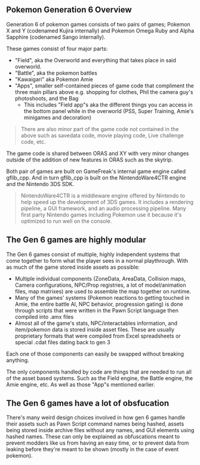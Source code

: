 ## Pokemon Generation 6 Overview

Generation 6 of pokemon games consists of two pairs of games; Pokemon X and Y (codenamed Kujira internally) and Pokemon Omega Ruby and Alpha Sapphire (codenamed Sango internally).

These games consist of four major parts:

- "Field", aka the Overworld and everything that takes place in said overworld.
- "Battle", aka the pokemon battles
- "Kawaigari" aka Pokemon Amie
- "Apps", smaller self-contained pieces of game code that compliment the three main pillars above e.g. shopping for clothes, Phil the camera guy's photoshoots, and the Bag
  - This includes "Field app"s aka the different things you can access in the bottom panel while in the overworld (PSS, Super Training, Amie's minigames and decoration)

> There are also minor part of the game code not contained in the above such as savedata code, movie playing code, Live challenge code, etc.

The game code is shared between ORAS and XY with very minor changes outside of the addition of new features in ORAS such as the skytrip.

Both pair of games are built on GameFreak's internal game engine called gflib_cpp. And in turn gflib_cpp is built on the NintendoWare4CTR engine and the Nintendo 3DS SDK.

> NintendoWare4CTR is a middleware engine offered by Nintendo to help speed up the development of 3DS games. It includes a rendering pipeline, a GUI framework, and an audio processing pipeline. Many first party Nintendo games including Pokemon use it because it's optimized to run well on the console.

## The Gen 6 games are highly modular

The Gen 6 games consist of multiple, highly independent systems that come together to form what the player sees in a normal playthrough. With as much of the game stored inside assets as possible:

- Multiple individual components (ZoneData, AreaData, Collision maps, Camera configurations, NPC/Prop registries, a lot of model/animation files, map matrixes) are used to assemble the map together on runtime.
- Many of the games' systems (Pokemon reactions to getting touched in Amie, the entire battle AI, NPC behavior, progression gating) is done through scripts that were written in the Pawn Script language then compiled into .amx files
- Almost all of the game's stats, NPC/interactables information, and item/pokemon data is stored inside asset files. These are usually proprietary formats that were compiled from Excel spreadsheets or special .cdat files dating back to gen 3

Each one of those components can easily be swapped without breaking anything. 

The only components handled by code are things that are needed to run all of the asset based systems. Such as the Field engine, the Battle engine, the Amie engine, etc. As well as those "App"s mentioned earlier.

## The Gen 6 games have a lot of obsfucation

There's many weird design choices involved in how gen 6 games handle their assets such as Pawn Script command names being hashed, assets being stored inside archive files without any names, and GUI elements using hashed names. These can only be explained as obfuscations meant to prevent modders like us from having an easy time, or to prevent data from leaking before they're meant to be shown (mostly in the case of event pokemon).

